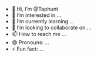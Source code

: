 - 👋 Hi, I’m @Taphunt
- 👀 I’m interested in ...
- 🌱 I’m currently learning ...
- 💞️ I’m looking to collaborate on ...
- 📫 How to reach me ...
- 😄 Pronouns: ...
- ⚡ Fun fact: ...

<!---
Taphunt/Taphunt is a ✨ special ✨ repository because its `README.md` (this file) appears on your GitHub profile.
You can click the Preview link to take a look at your changes.
--->
